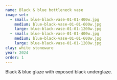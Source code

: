 ```yaml
---
name: Black & blue bottleneck vase
image-set:
  - small: blue-black-vase-01-01-400w.jpg
    medium: blue-black-vase-01-01-600w.jpg
    large: blue-black-vase-01-01-1200w.jpg
  - small: blue-black-vase-01-01-400w.jpg
    medium: blue-black-vase-01-01-600w.jpg
    large: blue-black-vase-01-01-1200w.jpg
clay: white stoneware
year: 2024
order: 1
---
```


Black & blue glaze with exposed black underglaze.
